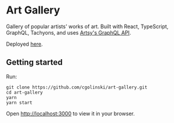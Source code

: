 # Art Gallery

Gallery of popular artists' works of art. Built with React, TypeScript, GraphQL, Tachyons, and uses [Artsy's GraphQL API](https://github.com/artsy/metaphysics).

Deployed [here](https://cgolinski.github.io/art-gallery/).

## Getting started

Run:

```
git clone https://github.com/cgolinski/art-gallery.git
cd art-gallery
yarn
yarn start
```

Open [http://localhost:3000](http://localhost:3000) to view it in your browser.
